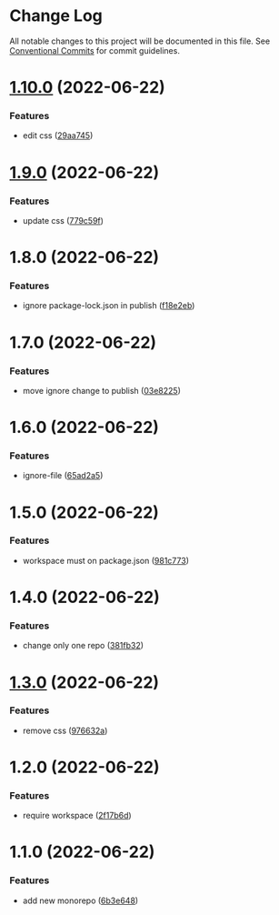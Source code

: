 # Change Log

All notable changes to this project will be documented in this file.
See [Conventional Commits](https://conventionalcommits.org) for commit guidelines.

# [1.10.0](https://github.com/cloverink/sample-lerna/compare/@cloverink/sample-lerna@1.9.0...@cloverink/sample-lerna@1.10.0) (2022-06-22)


### Features

* edit css ([29aa745](https://github.com/cloverink/sample-lerna/commit/29aa7451b8e956efe5648a7a10c69305fe987909))





# [1.9.0](https://github.com/cloverink/sample-lerna/compare/@cloverink/sample-lerna@1.8.0...@cloverink/sample-lerna@1.9.0) (2022-06-22)


### Features

* update css ([779c59f](https://github.com/cloverink/sample-lerna/commit/779c59f1b44e0d3a00e4c663ddfe134917452d5b))





# 1.8.0 (2022-06-22)


### Features

* ignore package-lock.json in publish ([f18e2eb](https://github.com/cloverink/sample-lerna/commit/f18e2eba1d0a854abe8012ab46a6b6958ab04032))





# 1.7.0 (2022-06-22)


### Features

* move ignore change to publish ([03e8225](https://github.com/cloverink/sample-lerna/commit/03e822504df9280b0af4aba9e9df48c99fcbb4b7))





# 1.6.0 (2022-06-22)


### Features

* ignore-file ([65ad2a5](https://github.com/cloverink/sample-lerna/commit/65ad2a52307f3283a0ea3db3b7a93d50bbb59a8e))





# 1.5.0 (2022-06-22)


### Features

* workspace must on package.json ([981c773](https://github.com/cloverink/sample-lerna/commit/981c773c3907d7f2b31d38025f7796c509101590))





# 1.4.0 (2022-06-22)


### Features

* change only one repo ([381fb32](https://github.com/cloverink/sample-lerna/commit/381fb32501301367e198816a52d32f36da6dd889))





# [1.3.0](https://github.com/cloverink/sample-lerna/compare/@cloverink/sample-lerna@1.2.1...@cloverink/sample-lerna@1.3.0) (2022-06-22)


### Features

* remove css ([976632a](https://github.com/cloverink/sample-lerna/commit/976632aa1b39245242c5b8e508838c0469420f41))





# 1.2.0 (2022-06-22)


### Features

* require workspace ([2f17b6d](https://github.com/cloverink/sample-lerna/commit/2f17b6d72487132f56645b96cd23a4f01105df06))





# 1.1.0 (2022-06-22)


### Features

* add new monorepo ([6b3e648](https://github.com/cloverink/sample-lerna/commit/6b3e6481d36cc34e1fcea13f2c9e98284689c3d6))
